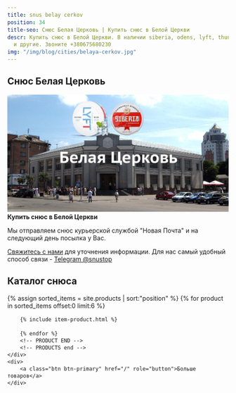 ```yaml
---
title: snus belay cerkov
position: 34
title-seo: Снюс Белая Церковь | Купить снюс в Белой Церкви
descr: Купить снюс в Белой Церкви. В наличии siberia, odens, lyft, thunder, general
  и другие. Звоните +380675680230
img: "/img/blog/cities/belaya-cerkov.jpg"
---
```


<section class="mb-4">
	<h1>Снюс Белая Церковь</h1>
	<div class="row">
		<div class="col-md-7">
			<img class="img-fluid" src="/img/blog/cities/belaya-cerkov.jpg" alt="Снюс Белая Церковь">
		</div>
		<div class="col-md-5">
			<strong>Купить снюс в Белой Церкви</strong>
			<p>Мы отправляем снюс курьерской службой "Новая Почта" и на следующий день посылка у Вас.</p>
			<p><a href="#contactModal" data-toggle="modal" data-target="#contactModal">Свяжитесь с нами</a> для уточнения информации. Для нас самый удобный способ связи - <a href="//t.me/snustop" target="_blank" title="Telegram"><i class="icon-telegram"></i>Telegram @snustop</a></p>
		</div>
	</div>
</section>

<section class="mb-4">
	<h2>Каталог снюса</h2>
	<div class="row catalog">
		<!-- PRODUCTS start -->
		<!-- PRODUCT START -->
		{% assign sorted_items = site.products | sort:"position" %}
		{% for product in sorted_items offset:0 limit:6 %}
		
		{% include item-product.html %}

		{% endfor %}
		<!-- PRODUCT END -->
		<!-- PRODUCTS end -->
	</div>
	<div>
		<a class="btn btn-primary" href="/" role="button">Больше товаров</a>
	</div>
</section>